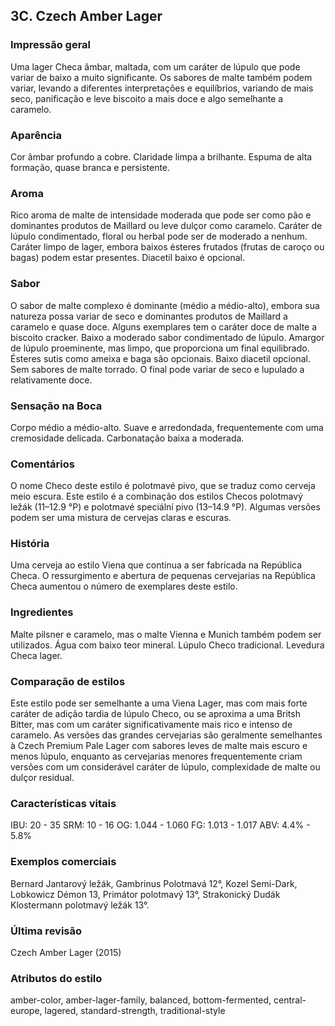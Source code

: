 ## 3C. Czech Amber Lager

### Impressão geral

Uma lager Checa âmbar, maltada, com um caráter de lúpulo que pode variar de baixo a muito significante. Os sabores de malte também podem variar, levando a diferentes interpretações e equilíbrios, variando de mais seco, panificação e leve biscoito a mais doce e algo semelhante a caramelo.

### Aparência

Cor âmbar profundo a cobre. Claridade limpa a brilhante. Espuma de alta formação, quase branca e persistente.

### Aroma

Rico aroma de malte de intensidade moderada que pode ser como pão e dominantes produtos de Maillard ou leve dulçor como caramelo. Caráter de lúpulo condimentado, floral ou herbal pode ser de moderado a nenhum. Caráter limpo de lager, embora baixos ésteres frutados (frutas de caroço ou bagas) podem estar presentes. Diacetil baixo é opcional.

### Sabor

O sabor de malte complexo é dominante (médio a médio-alto), embora sua natureza possa variar de seco e dominantes produtos de Maillard a caramelo e quase doce. Alguns exemplares tem o caráter doce de malte a biscoito cracker. Baixo a moderado sabor condimentado de lúpulo. Amargor de lúpulo proeminente, mas limpo, que proporciona um final equilibrado. Ésteres sutis como ameixa e baga são opcionais. Baixo diacetil opcional. Sem sabores de malte torrado. O final pode variar de seco e lupulado a relativamente doce.

### Sensação na Boca

Corpo médio a médio-alto. Suave e arredondada, frequentemente com uma cremosidade delicada. Carbonatação baixa a moderada.

### Comentários

O nome Checo deste estilo é polotmavé pivo, que se traduz como cerveja meio escura. Este estilo é a combinação dos estilos Checos polotmavý ležák (11–12.9 °P) e polotmavé speciální pivo (13–14.9 °P). Algumas versões podem ser uma mistura de cervejas claras e escuras.

### História

Uma cerveja ao estilo Viena que continua a ser fabricada na República Checa. O ressurgimento e abertura de pequenas cervejarias na República Checa aumentou o número de exemplares deste estilo.

### Ingredientes

Malte pilsner e caramelo, mas o malte Vienna e Munich também podem ser utilizados. Água com baixo teor mineral. Lúpulo Checo tradicional. Levedura Checa lager.

### Comparação de estilos
Este estilo pode ser semelhante a uma Viena Lager, mas com mais forte caráter de adição tardia de lúpulo Checo, ou se aproxima a uma Britsh Bitter, mas com um caráter significativamente mais rico e intenso de caramelo. As versões das grandes cervejarias são geralmente semelhantes à Czech Premium Pale Lager com sabores leves de malte mais escuro e menos lúpulo, enquanto as cervejarias menores frequentemente criam versões com um considerável caráter de lúpulo, complexidade de malte ou dulçor residual.

### Características vitais

IBU: 20 - 35
SRM: 10 - 16
OG: 1.044 - 1.060
FG: 1.013 - 1.017
ABV: 4.4% - 5.8%

### Exemplos comerciais

Bernard Jantarový ležák, Gambrinus Polotmavá 12°, Kozel Semi-Dark, Lobkowicz Démon 13, Primátor polotmavý 13°, Strakonický Dudák Klostermann polotmavý ležák 13°.

### Última revisão

Czech Amber Lager (2015)

### Atributos do estilo

amber-color, amber-lager-family, balanced, bottom-fermented, central-europe, lagered, standard-strength, traditional-style

